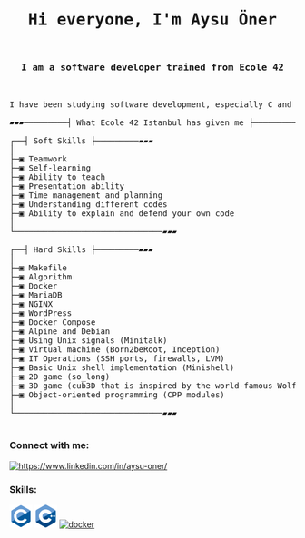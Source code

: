 <pre>
<h1 align="center">Hi everyone, I'm Aysu Öner</h1>
<h3 align="center">I am a software developer trained from Ecole 42</h3>

I have been studying software development, especially C and C++ programming languages, at Ecole 42 Istanbul since 2021.

▰▰▰─────────┤ What Ecole 42 Istanbul has given me ├─────────▰▰▰

┌──┤ Soft Skills ├─────────▰▰▰
│
├─▣ Teamwork
├─▣ Self-learning
├─▣ Ability to teach
├─▣ Presentation ability
├─▣ Time management and planning
├─▣ Understanding different codes
├─▣ Ability to explain and defend your own code
│
└───────────────────────────────▰▰▰

┌──┤ Hard Skills ├─────────▰▰▰
│
├─▣ Makefile
├─▣ Algorithm
├─▣ Docker
├─▣ MariaDB
├─▣ NGINX
├─▣ WordPress
├─▣ Docker Compose
├─▣ Alpine and Debian
├─▣ Using Unix signals (Minitalk)
├─▣ Virtual machine (Born2beRoot, Inception)
├─▣ IT Operations (SSH ports, firewalls, LVM)
├─▣ Basic Unix shell implementation (Minishell)
├─▣ 2D game (so_long)
├─▣ 3D game (cub3D that is inspired by the world-famous Wolfenstein 3D game)
├─▣ Object-oriented programming (CPP modules)
│
└───────────────────────────────▰▰▰

</pre>

<h3 align="left">Connect with me:</h3>
<p align="left">
  <a href="https://www.linkedin.com/in/aysu-oner/" target="blank"><img align="center" src="https://raw.githubusercontent.com/rahuldkjain/github-profile-readme-generator/master/src/images/icons/Social/linked-in-alt.svg" alt="https://www.linkedin.com/in/aysu-oner/" height="30" width="40" /></a>
</p>

<h3 align="left">Skills:</h3>
<p align="left">
  <a href="https://www.cprogramming.com/" target="_blank" rel="noreferrer"><img src="https://raw.githubusercontent.com/devicons/devicon/master/icons/c/c-original.svg" alt="c" width="40" height="40"/></a> 
  <a href="https://www.w3schools.com/cpp/" target="_blank" rel="noreferrer"><img src="https://raw.githubusercontent.com/devicons/devicon/master/icons/cplusplus/cplusplus-original.svg" alt="cplusplus" width="40" height="40"/></a> 
  <a href="https://www.docker.com" target="_blank" rel="noreferrer"><img src="https://www.vectorlogo.zone/logos/docker/docker-tile.svg" alt="docker" width="40" height="40"/></a> 
  <a href="https://www.linux.org/pages/download/" target="_blank" rel="noreferrer"><img src="https://www.vectorlogo.zone/logos

